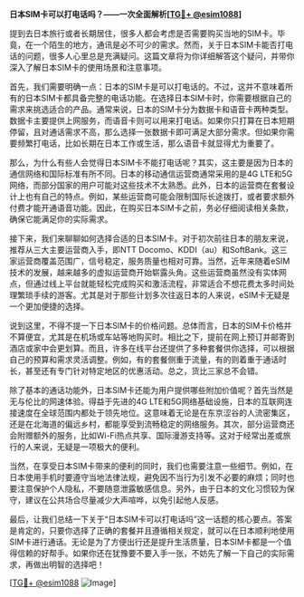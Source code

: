 **日本SIM卡可以打电话吗？——一次全面解析[[TG💪+ @esim1088](https://t.me/s/esim1088)]**

提到去日本旅行或者长期居住，很多人都会考虑是否需要购买当地的SIM卡。毕竟，在一个陌生的地方，通讯是必不可少的需求。然而，关于日本SIM卡能否打电话的问题，很多人心里总是充满疑问。这篇文章将为你详细解答这个疑问，并带你深入了解日本SIM卡的使用场景和注意事项。

首先，我们需要明确一点：日本的SIM卡是可以打电话的。不过，这并不意味着所有的日本SIM卡都具备完整的电话功能。在选择日本SIM卡时，你需要根据自己的需求来挑选适合的产品。通常来说，日本的SIM卡分为数据卡和语音卡两种类型。数据卡主要提供上网服务，而语音卡则可以用来打电话。如果你只打算在日本短期停留，且对通话需求不高，那么选择一张数据卡即可满足大部分需求。但如果你需要频繁打电话，比如长期在日本工作或生活，那么语音卡就显得尤为重要了。

那么，为什么有些人会觉得日本SIM卡不能打电话呢？其实，这主要是因为日本的通信网络和国际标准有所不同。日本的移动通信运营商通常采用的是4G LTE和5G网络，而部分国家的用户可能对这些技术不太熟悉。此外，日本的运营商在套餐设计上也有自己的特点。例如，某些运营商可能会限制国际长途拨打，或者要求额外付费才能开通语音功能。因此，在购买日本SIM卡之前，务必仔细阅读相关条款，确保它能满足你的实际需求。

接下来，我们来聊聊如何选择合适的日本SIM卡。对于初次前往日本的朋友来说，推荐从三大主要运营商入手，即NTT Docomo、KDDI（au）和SoftBank。这三家运营商覆盖范围广，信号稳定，服务质量也相对可靠。当然，近年来随着eSIM技术的发展，越来越多的虚拟运营商开始崭露头角。这些运营商虽然没有实体网点，但通过线上平台就能轻松完成购买和激活流程，非常适合不想花费太多时间处理繁琐手续的游客。尤其是对于那些计划多次往返日本的人来说，eSIM卡无疑是一个更加便捷的选择。

说到这里，不得不提一下日本SIM卡的价格问题。总体而言，日本的SIM卡价格并不算便宜，尤其是在机场或车站等地购买时。相比之下，提前在网上预订并邮寄到酒店或家中会更划算。而且，许多在线平台还提供了多种套餐供你选择，可以根据自己的预算和需求灵活调整。例如，有的套餐侧重于流量，有的则着重于通话时长，甚至还有专门针对特定地区的优惠活动。总之，货比三家总不会错。

除了基本的通话功能外，日本SIM卡还能为用户提供哪些附加价值呢？首先当然是无与伦比的网速体验。得益于先进的4G LTE和5G网络基础设施，日本的互联网连接速度在全球范围内都处于领先地位。这意味着无论是在东京涩谷的人流密集区，还是在北海道的偏远乡村，都能享受到流畅稳定的网络服务。其次，部分运营商还会附赠额外的服务，比如Wi-Fi热点共享、国际漫游支持等。这对于经常出差或旅行的人来说，无疑是一项极大的便利。

当然，在享受日本SIM卡带来的便利的同时，我们也需要注意一些细节。例如，在日本使用手机时要遵守当地法律法规，避免因不当行为引发不必要的麻烦；同时也要注意保护个人隐私，不要随意泄露敏感信息。另外，由于日本的文化习惯较为保守，建议在公共场合尽量减少大声喧哗，以免引起他人反感。

最后，让我们总结一下关于“日本SIM卡可以打电话吗”这一话题的核心要点。答案是肯定的，只要你选择了正确的套餐并且遵循相关规定，就可以在日本顺利地使用SIM卡进行通话。无论是为了方便出行还是提升生活质量，日本SIM卡都是一个值得信赖的好帮手。如果你还在犹豫要不要入手一张，不妨先了解一下自己的实际需求，再做出明智的选择吧！

[[TG💪+ @esim1088](https://t.me/s/esim1088) ![Image](https://i.postimg.cc/4NQfJmqS/Snipaste-2025-05-13-00-14-12.png)]